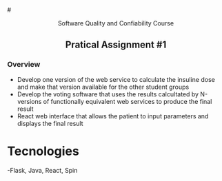 #<div align = "center"> Software Quality and Confiability Course </div>

## <div align = "center">Pratical Assignment #1</div>

### Overview

  - Develop one version of the web service to calculate the insuline dose and make that version available for the other student groups
  - Develop the voting software that uses the results calcultated by N-versions of functionally equivalent web services to produce the final result
  - React web interface that allows the patient to input parameters and displays the final result

# Tecnologies
  
  -Flask, Java, React, Spin
